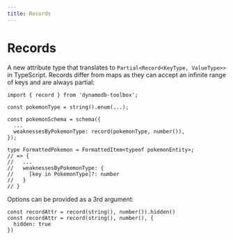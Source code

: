 ```yaml
---
title: Records
---
```


# Records

A new attribute type that translates to `Partial<Record<KeyType, ValueType>>` in TypeScript. Records differ from maps as they can accept an infinite range of keys and are always partial:

```tsx
import { record } from 'dynamodb-toolbox';

const pokemonType = string().enum(...);

const pokemonSchema = schema({
  ...
  weaknessesByPokemonType: record(pokemonType, number()),
});

type FormattedPokemon = FormattedItem<typeof pokemonEntity>;
// => {
//   ...
//   weaknessesByPokemonType: {
//     [key in PokemonType]?: number
//   }
// }
```

Options can be provided as a 3rd argument:

```tsx
const recordAttr = record(string(), number()).hidden()
const recordAttr = record(string(), number(), {
  hidden: true
})
```
